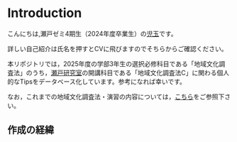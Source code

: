 # Introduction

こんにちは,瀬戸ゼミ4期生（2024年度卒業生）の[児玉](https://github.com/geoshota)です。

詳しい自己紹介は氏名を押すとCVに飛びますのでそちらからご確認ください。

本リポジトリでは，2025年度の学部3年生の選択必修科目である「地域文化調査法」のうち，[瀬戸研究室](https://tossetolab.github.io/)の開講科目である「地域文化調査法C」に関わる個人的なTipsをデータベース化しています。参考になれば幸いです。

なお，これまでの地域文化調査法・演習の内容については，[こちら](https://tossetolab.github.io/fieldstudies.html)をご参照下さい。

## 作成の経緯


